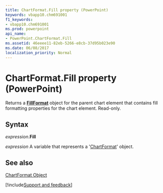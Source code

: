 ```yaml
---
title: ChartFormat.Fill property (PowerPoint)
keywords: vbapp10.chm691001
f1_keywords:
- vbapp10.chm691001
ms.prod: powerpoint
api_name:
- PowerPoint.ChartFormat.Fill
ms.assetid: 46eeee11-82eb-5266-e8cb-37d95b023e90
ms.date: 06/08/2017
localization_priority: Normal
---
```



# ChartFormat.Fill property (PowerPoint)

Returns a  **[FillFormat](PowerPoint.FillFormat.md)** object for the parent chart element that contains fill formatting properties for the chart element. Read-only.


## Syntax

_expression_.**Fill**

_expression_ A variable that represents a '[ChartFormat](PowerPoint.ChartFormat.md)' object.


## See also


[ChartFormat Object](PowerPoint.ChartFormat.md)

[!include[Support and feedback](~/includes/feedback-boilerplate.md)]